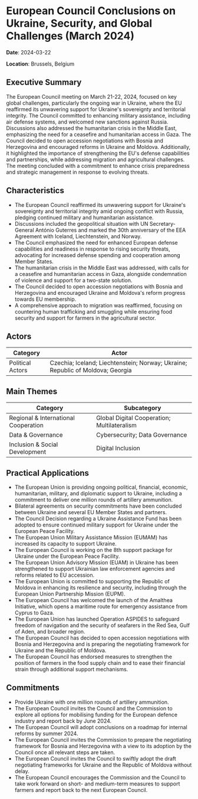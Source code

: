 # European Council Conclusions on Ukraine, Security, and Global Challenges (March 2024)

**Date**: 2024-03-22

**Location**: Brussels, Belgium

## Executive Summary

The European Council meeting on March 21-22, 2024, focused on key global challenges, particularly the ongoing war in Ukraine, where the EU reaffirmed its unwavering support for Ukraine's sovereignty and territorial integrity. The Council committed to enhancing military assistance, including air defense systems, and welcomed new sanctions against Russia. Discussions also addressed the humanitarian crisis in the Middle East, emphasizing the need for a ceasefire and humanitarian access in Gaza. The Council decided to open accession negotiations with Bosnia and Herzegovina and encouraged reforms in Ukraine and Moldova. Additionally, it highlighted the importance of strengthening the EU's defense capabilities and partnerships, while addressing migration and agricultural challenges. The meeting concluded with a commitment to enhance crisis preparedness and strategic management in response to evolving threats.

## Characteristics

- The European Council reaffirmed its unwavering support for Ukraine's sovereignty and territorial integrity amid ongoing conflict with Russia, pledging continued military and humanitarian assistance.
- Discussions included the geopolitical situation with UN Secretary-General António Guterres and marked the 30th anniversary of the EEA Agreement with Iceland, Liechtenstein, and Norway.
- The Council emphasized the need for enhanced European defense capabilities and readiness in response to rising security threats, advocating for increased defense spending and cooperation among Member States.
- The humanitarian crisis in the Middle East was addressed, with calls for a ceasefire and humanitarian access in Gaza, alongside condemnation of violence and support for a two-state solution.
- The Council decided to open accession negotiations with Bosnia and Herzegovina and encouraged Ukraine and Moldova's reform progress towards EU membership.
- A comprehensive approach to migration was reaffirmed, focusing on countering human trafficking and smuggling while ensuring food security and support for farmers in the agricultural sector.

## Actors

| Category | Actor |
| --- | --- |
| Political Actors | Czechia; Iceland; Liechtenstein; Norway; Ukraine; Republic of Moldova; Georgia |

## Main Themes

| Category | Subcategory |
| --- | --- |
| Regional & International Cooperation | Global Digital Cooperation; Multilateralism |
| Data & Governance | Cybersecurity; Data Governance |
| Inclusion & Social Development | Digital Inclusion |

## Practical Applications

- The European Union is providing ongoing political, financial, economic, humanitarian, military, and diplomatic support to Ukraine, including a commitment to deliver one million rounds of artillery ammunition.
- Bilateral agreements on security commitments have been concluded between Ukraine and several EU Member States and partners.
- The Council Decision regarding a Ukraine Assistance Fund has been adopted to ensure continued military support for Ukraine under the European Peace Facility.
- The European Union Military Assistance Mission (EUMAM) has increased its capacity to support Ukraine.
- The European Council is working on the 8th support package for Ukraine under the European Peace Facility.
- The European Union Advisory Mission (EUAM) in Ukraine has been strengthened to support Ukrainian law enforcement agencies and reforms related to EU accession.
- The European Union is committed to supporting the Republic of Moldova in enhancing its resilience and security, including through the European Union Partnership Mission (EUPM).
- The European Council has welcomed the launch of the Amalthea Initiative, which opens a maritime route for emergency assistance from Cyprus to Gaza.
- The European Union has launched Operation ASPIDES to safeguard freedom of navigation and the security of seafarers in the Red Sea, Gulf of Aden, and broader region.
- The European Council has decided to open accession negotiations with Bosnia and Herzegovina and is preparing the negotiating framework for Ukraine and the Republic of Moldova.
- The European Council has endorsed measures to strengthen the position of farmers in the food supply chain and to ease their financial strain through additional support mechanisms.

## Commitments

- Provide Ukraine with one million rounds of artillery ammunition.
- The European Council invites the Council and the Commission to explore all options for mobilising funding for the European defence industry and report back by June 2024.
- The European Council will adopt conclusions on a roadmap for internal reforms by summer 2024.
- The European Council invites the Commission to prepare the negotiating framework for Bosnia and Herzegovina with a view to its adoption by the Council once all relevant steps are taken.
- The European Council invites the Council to swiftly adopt the draft negotiating frameworks for Ukraine and the Republic of Moldova without delay.
- The European Council encourages the Commission and the Council to take work forward on short- and medium-term measures to support farmers and report back to the next European Council.